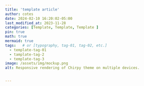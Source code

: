 ```yaml
---
title: 'template article'
author: cotes
date: 2024-02-10 16:20:02-05:00
last_modified_at: 2023-11-28 
categories: [Template, Template, Template ]
pin: true
math: true
mermaid: true
tags:   # or [typography, tag-01, tag-02, etc.]
  - template-tag-01
  - tamplate-tag-2
  - template-tag-3
image: /assets/img/mockup.png
alt: Responsive rendering of Chirpy theme on multiple devices.


---
```











